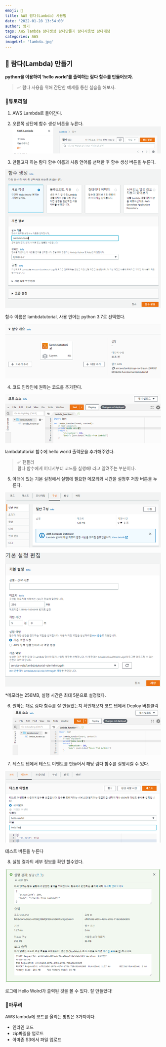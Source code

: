 ```yaml
---
emoji: 🚀
title: AWS 람다(Lambda) 사용법
date: '2022-01-28 13:54:00'
author: 쩡기
tags: AWS lambda 람다생성 람다만들기 람다사용법 람다개념
categories: AWS
imageUrl: 'lambda.jpg'
---
```


## 🎈 람다(Lambda) 만들기
**python을 이용하여 ‘hello world’를 출력하는 람다 함수를 만들어보자.**

> ✅ 람다 사용을 위해 간단한 예제를 통한 실습을 해보자.

### 🍕튜토리얼
1. AWS Lambda로 들어간다.

2. 오른쪽 상단에 함수 생성 버튼을 누른다.
![lambdatuto.png](lambdatuto.png)


3. 만들고자 하는 람다 함수 이름과 사용 언어를 선택한 후 함수 생성 버튼을 누른다.

![lambdatuto1.png](lambdatuto1.png)

함수 이름은 lambdatutorial, 사용 언어는 python 3.7로 선택했다.

![lambdatuto2.png](lambdatuto2.png)

4. 코드 인라인에 원하는 코드를 추가한다.

![lambdatuto3.png](lambdatuto3.png)

lambdatutorial 함수에 hello world 출력문을 추가해주었다.

>✅ 핸들러<br>
>람다 함수에게 어디서부터 코드를 실행해! 라고      알려주는 부분이다.

5. 아래에 있는 기본 설정에서 실행에 필요한 메모리와 시간을 설정후 저장 버튼을 누른다.

![lambdatuto4.png](lambdatuto4.png)

![lambdatuto5.png](lambdatuto5.png)

*메모리는 256MB, 실행 시간은 최대 5분으로 설정했다.

6. 원하는 대로 람다 함수를 잘 만들었는지 확인해보자 코드 탭에서 Deploy 버튼클릭 
![lambdatuto3.png](lambdatuto3.png)

7. 테스트 탭에서 테스트 이벤트를 만들어서 해당 람다 함수를 실행시킬 수 있다.

![lambdatuto6.png](lambdatuto6.png)

테스트 버튼을 누른다

8. 실행 결과의 세부 정보를 확인 할수있다.

![lambdatuto7.png](lambdatuto7.png)

로그에 Hello Wolrd가 출력된 것을 볼 수 있다. 잘 만들었다!

### 🌭마무리
AWS lambda에 코드를 올리는 방법은 3가지이다.
- 인라인 코드
- zip파일을 업로드
- 아마존 S3에서 파일 업로드
<br>
<br>

```toc

```
